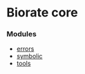 # Biorate core

### Modules

* [errors](https://github.com/biorate/core/tree/master/packages/@biorate/errors)
* [symbolic](https://github.com/biorate/core/tree/master/packages/@biorate/symbolic)
* [tools](https://github.com/biorate/core/tree/master/packages/@biorate/tools)
